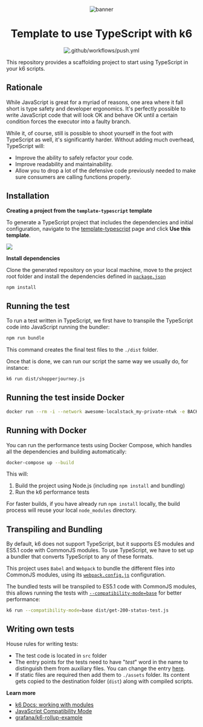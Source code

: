 <div align="center">
  
  ![banner](docs/ts-js-k6.png)

# Template to use TypeScript with k6

![.github/workflows/push.yml](https://github.com/grafana/k6-template-typescript/workflows/.github/workflows/push.yml/badge.svg?branch=master)

</div>

This repository provides a scaffolding project to start using TypeScript in your k6 scripts.

## Rationale

While JavaScript is great for a myriad of reasons, one area where it fall short is type safety and developer ergonomics. It's perfectly possible to write JavaScript code that will look OK and behave OK until a certain condition forces the executor into a faulty branch.

While it, of course, still is possible to shoot yourself in the foot with TypeScript as well, it's significantly harder. Without adding much overhead, TypeScript will:

- Improve the ability to safely refactor your code.
- Improve readability and maintainability.
- Allow you to drop a lot of the defensive code previously needed to make sure consumers are calling functions properly.


## Installation

**Creating a project from the `template-typescript` template**

To generate a TypeScript project that includes the dependencies and initial configuration, navigate to the [template-typescript](https://github.com/grafana/k6-template-typescript) page and click **Use this template**.

  ![](docs/use-this-template-button.png)


**Install dependencies**

Clone the generated repository on your local machine, move to the project root folder and install the dependencies defined in [`package.json`](./package.json)

```bash
npm install
```

## Running the test

To run a test written in TypeScript, we first have to transpile the TypeScript code into JavaScript running the bundler:

```bash
npm run bundle
```

This command creates the final test files to the `./dist` folder.

Once that is done, we can run our script the same way we usually do, for instance:

```bash
k6 run dist/shopperjourney.js
```

## Running the test inside Docker

```bash
docker run --rm -i --network awesome-localstack_my-private-ntwk -e BACKEND_URL=http://backend:4001 -v $(pwd)/dist:/dist -w /dist grafana/k6 run shopperjourney.js
```

## Running with Docker

You can run the performance tests using Docker Compose, which handles all the dependencies and building automatically:

```bash
docker-compose up --build
```

This will:
1. Build the project using Node.js (including `npm install` and bundling)
2. Run the k6 performance tests

For faster builds, if you have already run `npm install` locally, the build process will reuse your local `node_modules` directory.

## Transpiling and Bundling

By default, k6 does not support TypeScript, but it supports ES modules and ES5.1 code with CommonJS modules. To use TypeScript, we have to set up a bundler that converts TypeScript to any of these formats. 

This project uses `Babel` and `Webpack` to bundle the different files into CommonJS modules, using its [`webpack.config.js`](./webpack.config.js) configuration.

The bundled tests will be transpiled to ES5.1 code with CommonJS modules, this allows running the tests with [`--compatibility-mode=base`](https://grafana.com/docs/k6/latest/using-k6/javascript-compatibility-mode/) for better performance:

```bash
k6 run --compatibility-mode=base dist/get-200-status-test.js
```

## Writing own tests

House rules for writing tests:
- The test code is located in `src` folder
- The entry points for the tests need to have "_test_" word in the name to distinguish them from auxiliary files. You can change the entry [here](./webpack.config.js#L8). 
- If static files are required then add them to `./assets` folder. Its content gets copied to the destination folder (`dist`) along with compiled scripts.


**Learn more**

- [k6 Docs: working with modules](https://grafana.com/docs/k6/latest/using-k6/modules/)
- [JavaScript Compatibility Mode](https://grafana.com/docs/k6/latest/using-k6/javascript-compatibility-mode/)
- [grafana/k6-rollup-example](https://github.com/grafana/k6-rollup-example)